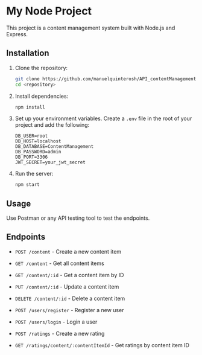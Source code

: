 # My Node Project

This project is a content management system built with Node.js and Express.

## Installation

1. Clone the repository:
    ```bash
    git clone https://github.com/manuelquinterosh/API_contentManagement.git
    cd <repository>
    ```

2. Install dependencies:
    ```bash
    npm install
    ```

3. Set up your environment variables. Create a `.env` file in the root of your project and add the following:
    ```plaintext
    DB_USER=root
    DB_HOST=localhost
    DB_DATABASE=ContentManagement
    DB_PASSWORD=admin
    DB_PORT=3306
    JWT_SECRET=your_jwt_secret
    ```

4. Run the server:
    ```bash
    npm start
    ```

## Usage

Use Postman or any API testing tool to test the endpoints.

## Endpoints

- `POST /content` - Create a new content item
- `GET /content` - Get all content items
- `GET /content/:id` - Get a content item by ID
- `PUT /content/:id` - Update a content item
- `DELETE /content/:id` - Delete a content item

- `POST /users/register` - Register a new user
- `POST /users/login` - Login a user

- `POST /ratings` - Create a new rating
- `GET /ratings/content/:contentItemId` - Get ratings by content item ID
